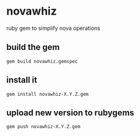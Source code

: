 novawhiz
========

ruby gem to simplify nova operations


## build the gem
`gem build novawhiz.gemspec`

## install it
`gem install novawhiz-X.Y.Z.gem`

## upload new version to rubygems
`gem push novawhiz-X.Y.Z.gem`
